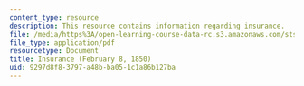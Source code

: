 ```yaml
---
content_type: resource
description: This resource contains information regarding insurance.
file: /media/https%3A/open-learning-course-data-rc.s3.amazonaws.com/sts-002-finance-and-society-spring-2016/9297d8f83797a48bba051c1a86b127ba_MITSTS_002S16_Garrison.pdf
file_type: application/pdf
resourcetype: Document
title: Insurance (February 8, 1850)
uid: 9297d8f8-3797-a48b-ba05-1c1a86b127ba
---
```

